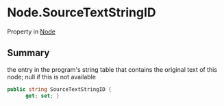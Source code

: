 # Node.SourceTextStringID

Property in [Node](/docs/api/csharp/yarn.node.md)

## Summary


the entry in the program's string table that contains the original
text of this node; null if this is not available    


```csharp
public string SourceTextStringID {
      get; set; }
```

